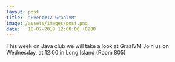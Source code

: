 ```yaml
---
layout: post
title:  "Event#12 GraalVM"
image: /assets/images/post.png
date:   10-07-2019 12:00:00 +0200
---
```

This week on Java club we will take a look at GraalVM
Join us on Wednesday, at 12:00 in Long Island (Room 805)